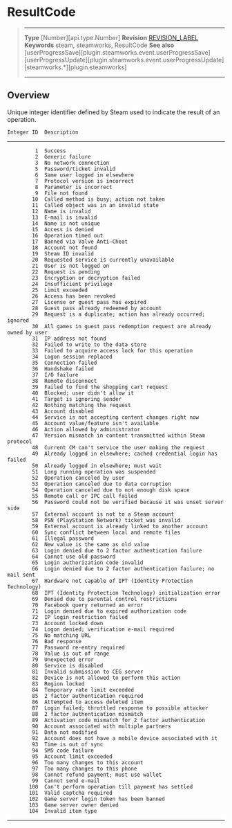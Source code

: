# ResultCode

> --------------------- ------------------------------------------------------------------------------------------
> __Type__              [Number][api.type.Number]
> __Revision__          [REVISION_LABEL](REVISION_URL)
> __Keywords__          steam, steamworks, ResultCode
> __See also__          [userProgressSave][plugin.steamworks.event.userProgressSave]
>                       [userProgressUpdate][plugin.steamworks.event.userProgressUpdate]
>                       [steamworks.*][plugin.steamworks]
> --------------------- ------------------------------------------------------------------------------------------

## Overview

Unique integer identifier defined by Steam used to indicate the result of an operation.

<div class="inner-table">

	Integer ID	Description
--------------	--------------------------------------------------------------------------------
			 1	Success
			 2	Generic failure
			 3	No network connection
			 5	Password/ticket invalid
			 6	Same user logged in elsewhere
			 7	Protocol version is incorrect
			 8	Parameter is incorrect
			 9	File not found
			10	Called method is busy; action not taken
		    11	Called object was in an invalid state
		    12	Name is invalid
		    13	E-mail is invalid
		    14	Name is not unique
		    15	Access is denied
		    16	Operation timed out
		    17	Banned via Valve Anti-Cheat
		    18	Account not found
		    19	Steam ID invalid
		    20	Requested service is currently unavailable
		    21	User is not logged on
		    22	Request is pending
		    23	Encryption or decryption failed
		    24	Insufficient privilege
		    25	Limit exceeded
		    26	Access has been revoked
		    27	License or guest pass has expired
		    28	Guest pass already redeemed by account
		    29	Request is a duplicate; action has already occurred; ignored
		    30	All games in guest pass redemption request are already owned by user
		    31	IP address not found
		    32	Failed to write to the data store
		    33	Failed to acquire access lock for this operation
		    34	Logon session replaced
		    35	Connection failed
		    36	Handshake failed
		    37	I/O failure
		    38	Remote disconnect
		    39	Failed to find the shopping cart request
		    40	Blocked; user didn't allow it
		    41	Target is ignoring sender
		    42	Nothing matching the request
		    43	Account disabled
		    44	Service is not accepting content changes right now
		    45	Account value/feature isn't available
		    46	Action allowed by administrator
		    47	Version mismatch in content transmitted within Steam protocol
		    48	Current CM can't service the user making the request
		    49	Already logged in elsewhere; cached credential login has failed
		    50	Already logged in elsewhere; must wait
		    51	Long running operation was suspended
		    52	Operation canceled by user
		    53	Operation canceled due to data corruption
		    54	Operation canceled due to not enough disk space
		    55	Remote call or IPC call failed
		    56	Password could not be verified because it was unset server side
		    57	External account is not to a Steam account
		    58	PSN (PlayStation Network) ticket was invalid
		    59	External account is already linked to another account
		    60	Sync conflict between local and remote files
		    61	Illegal password
		    62	New value is the same as old value
		    63	Login denied due to 2 factor authentication failure
		    64	Cannot use old password
		    65	Login authorization code invalid
		    66	Login denied due to 2 factor authentication failure; no mail sent
		    67	Hardware not capable of IPT (Identity Protection Technology)
		    68	IPT (Identity Protection Technology) initialization error
		    69	Denied due to parental control restrictions
		    70	Facebook query returned an error
		    71	Login denied due to expired authorization code
		    72	IP login restriction failed
		    73	Account locked down
		    74	Logon denied; verification e-mail required
		    75	No matching URL
		    76	Bad response
		    77	Password re-entry required
		    78	Value is out of range
		    79	Unexpected error
		    80	Service is disabled
		    81	Invalid submission to CEG server
		    82	Device is not allowed to perform this action
		    83	Region locked
		    84	Temporary rate limit exceeded
		    85	2 factor authentication required
		    86	Attempted to access deleted item
		    87	Login failed; throttled response to possible attacker
		    88	2 factor authentication mismatch
		    89	Activation code mismatch for 2 factor authentication
		    90	Account associated with multiple partners
		    91	Data not modified
		    92	Account does not have a mobile device associated with it
		    93	Time is out of sync
		    94	SMS code failure
		    95	Account limit exceeded
		    96	Too many changes to this account
		    97	Too many changes to this phone
		    98	Cannot refund payment; must use wallet
		    99	Cannot send e-mail
		   100	Can't perform operation till payment has settled
		   101	Valid captcha required
		   102	Game server login token has been banned
		   103	Game server owner denied
		   104	Invalid item type
--------------	--------------------------------------------------------------------------------

</div>
